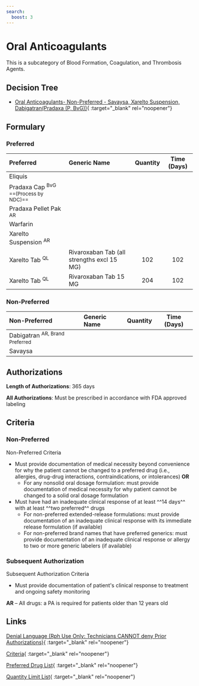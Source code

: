 ```yaml
---
search:
  boost: 3
---
```


# Oral Anticoagulants

This is a subcategory of Blood Formation, Coagulation, and Thrombosis Agents.

## Decision Tree

- [Oral Anticoagulants- Non-Preferred - Savaysa, Xarelto Suspension, Dabigatran(Pradaxa (P, BvG))](https://forms.office.com/Pages/ResponsePage.aspx?id=nPhjxpvvj0G9PUHkbAzgaN9UYz8EqmlIs3_TYn4TbXBUMldPQklWQlQxSkJXWldUWUxVQUwyTUo2NiQlQCN0PWcu){ :target="_blank" rel="noopener"}

## Formulary

### Preferred

| Preferred                                        | Generic Name                               | Quantity | Time (Days) |
|:-------------------------------------------------|:-------------------------------------------|:--------:|:-----------:|
| Eliquis                                          |                                            |          |             |
| Pradaxa Cap <sup> BvG ==(Process by NDC)==</sup> |                                            |          |             |
| Pradaxa Pellet Pak <sup>AR</sup>                 |                                            |          |             |
| Warfarin                                         |                                            |          |             |
| Xarelto Suspension <sup>AR</sup>                 |                                            |          |             |
| Xarelto Tab <sup>QL </sup>                       | Rivaroxaban Tab (all strengths excl 15 MG) |   102    |     102     |
| Xarelto Tab <sup>QL </sup>                       | Rivaroxaban Tab 15 MG                      |   204    |     102     |

### Non-Preferred

| Non-Preferred                                                                             | Generic Name | Quantity | Time (Days) |
|:------------------------------------------------------------------------------------------|:-------------|:--------:|:-----------:|
| <span title = "Brand Preferred: Pradaxa">Dabigatran</span> <sup>AR, Brand Preferred</sup> |              |          |             |
| Savaysa                                                                                   |              |          |             |

## Authorizations

**Length of Authorizations**: 365 days

**All Authorizations**: Must be prescribed in accordance with FDA approved labeling

## Criteria

### Non-Preferred

Non-Preferred Criteria

- Must provide documentation of medical necessity beyond convenience for why the patient cannot be changed to a preferred drug (i.e., allergies, drug-drug interactions, contraindications, or intolerances) **OR**
    - For any nonsolid oral dosage formulation: must provide documentation of medical necessity for why patient cannot be changed to a solid oral dosage formulation
- Must have had an inadequate clinical response of at least ^^14 days^^ with at least ^^two preferred^^ drugs
    - For non-preferred extended-release formulations: must provide documentation of an inadequate clinical response with its immediate release formulation (if available)
    - For non-preferred brand names that have preferred generics: must provide documentation of an inadequate clinical response or allergy to two or more generic labelers (if available)

### Subsequent Authorization

Subsequent Authorization Criteria

- Must provide documentation of patient's clinical response to treatment and ongoing safety monitoring

**AR** – All drugs: a PA is required for patients older than 12 years old


## Links

[Denial Language (Rph Use Only: Technicians CANNOT deny Prior Authorizations)](https://mygainwell-my.sharepoint.com.mcas.ms/:w:/r/personal/rachel_carpenter_gainwelltechnologies_com/_layouts/15/Doc.aspx?sourcedoc=%7B73347C85-1D40-4514-80E9-9628185B51B4%7D&file=Denial%20Language%20Updated%2001012024.docx&action=embedview&mobiledirect=true&wdStartOn=11){ :target="_blank" rel="noopener"}

[Criteria](https://spbm.medicaid.ohio.gov/SPDocumentLibrary/DocumentLibrary/UPDL/UPDL%20criteria%20effective%2001.01.2024.pdf#page=17){ :target="_blank" rel="noopener"}

[Preferred Drug List](https://spbm.medicaid.ohio.gov/SPDocumentLibrary/DocumentLibrary/UPDL/UPDL%20effective%2001.01.2024.pdf#page=10){ :target="_blank" rel="noopener"}

[Quantity Limit List](https://spbm.medicaid.ohio.gov/SPDocumentLibrary/DocumentLibrary/UPDL/Quantity%20Limits.pdf){ :target="_blank" rel="noopener"}
